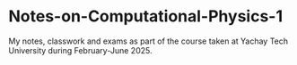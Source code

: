 # Notes-on-Computational-Physics-1
My notes, classwork and exams as part of the course taken at Yachay Tech University during February-June 2025.
